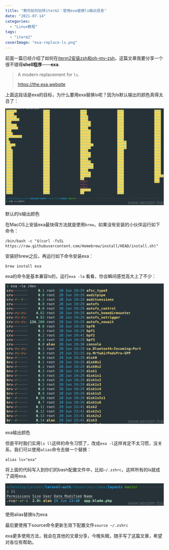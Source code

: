 ```yaml
---
title: "教你如何玩转iterm2：使用exa替换ls输出信息"
date: "2021-07-14"
categories: 
  - "Linux教程"
tags: 
  - "iterm2"
coverImage: "exa-replace-ls.png"
---
```


前面一篇已经介绍了如何在[iterm2安装zsh和oh-my-zsh](https://www.helloyu.top/wp-admin/post.php?post=769&action=edit)，这篇文章我要分享一个很不错得**shell程序**——**exa**.

> A modern replacement for `ls`.
> 
> https://the.exa.website

上面这段话是exa的目标，为什么要用exa替换ls呢？因为ls默认输出的颜色真得太丑了：

![zsh-default-ls-output-color](images/zsh-default-ls-output-color-1024x624.png)

默认的ls输出颜色

在MacOS上安装exa最快得方法就是使用`brew`，如果没有安装的小伙伴运行如下命令：

```
/bin/bash -c "$(curl -fsSL https://raw.githubusercontent.com/Homebrew/install/HEAD/install.sh)"
```

安装好brew之后，再运行如下命令安装exa：

```
brew install exa
```

exa的命令是基本兼容ls的，运行`exa -la` 看看，你会瞬间感觉高大上了不少：

![exa-ls-dev](images/exa-ls-dev-1024x905.png)

exa输出颜色

但是平时我们实用`ls ll`这样的命令习惯了，改成`exa -l`这样肯定不太习惯，没关系，我们可以使用`alias`命令去做一个替换：

```
alias ls="exa"
```

将上面的代码写入到你们的bash配置文件中，比如`~/.zshrc`，这样所有的ls就成了调用exa.

![alias-replace-ls-exa](images/alias-replace-ls-exa-1024x144.png)

使用alias替换ls为exa

最后要使用下source命令更新生效下配置文件`source ~/.zshrc`

exa更多使用方法，我会在其他的文章分享，今晚失眠，随手写了这篇文章，希望对各位有帮助。
